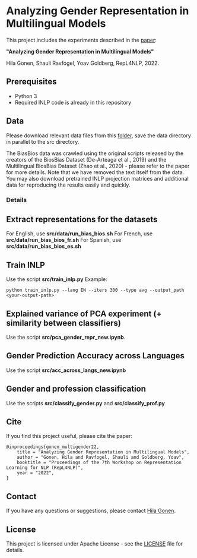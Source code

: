 
# Analyzing Gender Representation in Multilingual Models

This project includes the experiments described in the [paper](https://arxiv.org/pdf/2204.09168.pdf): 

**"Analyzing Gender Representation in Multilingual Models"** 

Hila Gonen, Shauli Ravfogel, Yoav Goldberg, RepL4NLP, 2022.

## Prerequisites

* Python 3
* Required INLP code is already in this repository

## Data

Please download relevant data files from this [folder](https://drive.google.com/drive/folders/17ON-wMI8RaYDhXFgOYD5N7gVw0LDqg7O?usp=sharing), save the data directory in parallel to the src directory.

The BiasBios data was crawled using the original scripts released by the creators of the BiosBias Dataset (De-Arteaga et al., 2019) and the Multilingual BiosBias Dataset (Zhao et al., 2020) - please refer to the paper for more details.
Note that we have removed the text itself from the data.
You may also download pretrained INLP projection matrices and additional data for reproducing the results easily and quickly.

### Details

## Extract representations for the datasets
For English, use **src/data/run_bias_bios.sh**
For French, use **src/data/run_bias_bios_fr.sh**
For Spanish, use **src/data/run_bias_bios_es.sh**

## Train INLP
Use the script **src/train_inlp.py**
Example:
```
python train_inlp.py --lang EN --iters 300 --type avg --output_path <your-output-path> 
```
## Explained variance of PCA experiment (+ similarity between classifiers)

Use the script **src/pca_gender_repr_new.ipynb**.

## Gender Prediction Accuracy across Languages
Use the script **src/acc_across_langs_new.ipynb**

## Gender and profession classification
Use the scripts **src/classify_gender.py** and **src/classify_prof.py**

## Cite

If you find this project useful, please cite the paper:
```
@inproceedings{gonen_multigender22,
    title = "Analyzing Gender Representation in Multilingual Models",
    author = "Gonen, Hila and Ravfogel, Shauli and Goldberg, Yoav",
    booktitle = "Proceedings of the 7th Workshop on Representation Learning for NLP (RepL4NLP)",
    year = "2022",
}
```

## Contact

If you have any questions or suggestions, please contact [Hila Gonen](mailto:hilagnn@gmail.com).

## License

This project is licensed under Apache License - see the [LICENSE](LICENSE) file for details.

